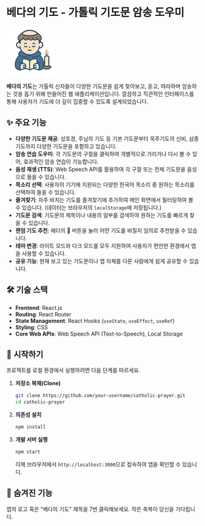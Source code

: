 # 베다의 기도 - 가톨릭 기도문 암송 도우미

![베다의 기도 로고](public/logo.png)

**베다의 기도**는 가톨릭 신자들이 다양한 기도문을 쉽게 찾아보고, 듣고, 따라하며 암송하는 것을 돕기 위해 만들어진 웹 애플리케이션입니다. 깔끔하고 직관적인 인터페이스를 통해 사용자가 기도에 더 깊이 집중할 수 있도록 설계되었습니다.

## ✨ 주요 기능

*   **다양한 기도문 제공**: 성호경, 주님의 기도 등 기본 기도문부터 묵주기도의 신비, 삼종 기도까지 다양한 기도문을 포함하고 있습니다.
*   **암송 연습 도우미**: 각 기도문의 구절을 클릭하여 개별적으로 가리거나 다시 볼 수 있어, 효과적인 암송 연습이 가능합니다.
*   **음성 재생 (TTS)**: Web Speech API를 활용하여 각 구절 또는 전체 기도문을 음성으로 들을 수 있습니다.
*   **목소리 선택**: 사용자의 기기에 지원되는 다양한 한국어 목소리 중 원하는 목소리를 선택하여 들을 수 있습니다.
*   **즐겨찾기**: 자주 바치는 기도를 즐겨찾기에 추가하여 메인 화면에서 필터링하여 볼 수 있습니다. (데이터는 브라우저의 `localStorage`에 저장됩니다.)
*   **기도문 검색**: 기도문의 제목이나 내용의 일부를 검색하여 원하는 기도를 빠르게 찾을 수 있습니다.
*   **랜덤 기도 추천**: 헤더의 🔀 버튼을 눌러 어떤 기도를 바칠지 임의로 추천받을 수 있습니다.
*   **테마 변경**: 라이트 모드와 다크 모드를 모두 지원하여 사용자가 편안한 환경에서 앱을 사용할 수 있습니다.
*   **공유 기능**: 현재 보고 있는 기도문이나 앱 자체를 다른 사람에게 쉽게 공유할 수 있습니다.

## 🛠️ 기술 스택

*   **Frontend**: React.js
*   **Routing**: React Router
*   **State Management**: React Hooks (`useState`, `useEffect`, `useRef`)
*   **Styling**: CSS
*   **Core Web APIs**: Web Speech API (Text-to-Speech), Local Storage

## 🚀 시작하기

프로젝트를 로컬 환경에서 실행하려면 다음 단계를 따르세요.

1.  **저장소 복제(Clone)**
    ```bash
    git clone https://github.com/your-username/catholic-prayer.git
    cd catholic-prayer
    ```

2.  **의존성 설치**
    ```bash
    npm install
    ```

3.  **개발 서버 실행**
    ```bash
    npm start
    ```
    이제 브라우저에서 `http://localhost:3000`으로 접속하여 앱을 확인할 수 있습니다.

## 🤫 숨겨진 기능

앱의 로고 혹은 "베다의 기도" 제목을 7번 클릭해보세요. 작은 축복이 당신을 기다립니다.